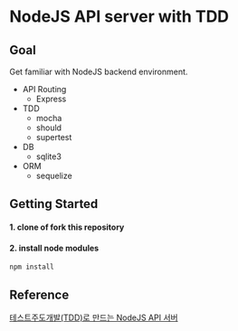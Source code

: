 # NodeJS API server with TDD

## Goal

Get familiar with NodeJS backend environment.

- API Routing
  - Express
- TDD
  - mocha
  - should
  - supertest
- DB
  - sqlite3
- ORM
  - sequelize

## Getting Started

#### 1. clone of fork this repository

#### 2. install node modules

`npm install`

## Reference

[테스트주도개발(TDD)로 만드는 NodeJS API 서버](https://inf.run/T5xQ)
